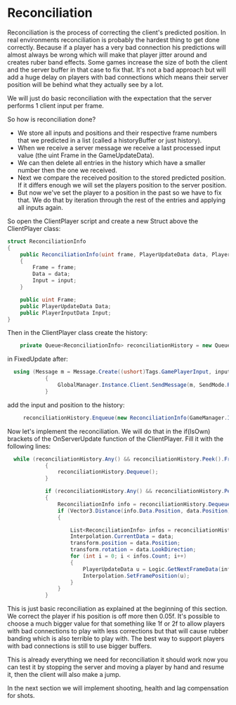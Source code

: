# Reconciliation

Reconciliation is the process of correcting the client's predicted position. In real environments reconciliation is probably the hardest thing to get done correctly. Because if a player has a very bad connection his predictions will almost always be wrong which will make that player jitter around and creates ruber band effects. Some games increase the size of both the client and the server buffer in that case to fix that. It's not a bad approach but will add a huge delay on players with bad connections which means their server position will be behind what they actually see by a lot.

We will just do basic reconciliation with the expectation that the server performs 1 client input per frame.

So how is reconciliation done?
- We store all inputs and positions and their respective frame numbers that we predicted in a list (called a historyBuffer or just history).
- When we receive a server message we receive a last processed input value (the uint Frame in the GameUpdateData).
- We can then delete all entries in the history which have a smaller number then the one we received.
- Next we compare the received position to the stored predicted position. If it differs enough we will set the players position to the server position.
- But now we've set the player to a position in the past so we have to fix that. We do that by iteration through the rest of the entries and applying all inputs again.

So open the ClientPlayer script and create a new Struct above the ClientPlayer class:
```csharp
struct ReconciliationInfo
{
    public ReconciliationInfo(uint frame, PlayerUpdateData data, PlayerInputData input)
    {
        Frame = frame;
        Data = data;
        Input = input;
    }

    public uint Frame;
    public PlayerUpdateData Data;
    public PlayerInputData Input;
}
```

Then in the ClientPlayer class create the history:
```csharp
    private Queue<ReconciliationInfo> reconciliationHistory = new Queue<ReconciliationInfo>();
```

in FixedUpdate after:
```csharp
  using (Message m = Message.Create((ushort)Tags.GamePlayerInput, inputData))
            {
                GlobalManager.Instance.Client.SendMessage(m, SendMode.Reliable);
            }
```
add the input and position to the history:
```csharp
     reconciliationHistory.Enqueue(new ReconciliationInfo(GameManager.Instance.ClientTick,updateData, inputData));
```

Now let's implement the reconciliation. We will do that in the if(IsOwn) brackets of the OnServerUpdate function of the ClientPlayer. Fill it with the following lines:
```csharp
  while (reconciliationHistory.Any() && reconciliationHistory.Peek().Frame < GameManager.Instance.LastRecievedServerTick)
            {
                reconciliationHistory.Dequeue();
            }

            if (reconciliationHistory.Any() && reconciliationHistory.Peek().Frame == GameManager.Instance.LastRecievedServerTick)
            {
                ReconciliationInfo info = reconciliationHistory.Dequeue();
                if (Vector3.Distance(info.Data.Position, data.Position) > 0.05f)
                {

                    List<ReconciliationInfo> infos = reconciliationHistory.ToList();
                    Interpolation.CurrentData = data;
                    transform.position = data.Position;
                    transform.rotation = data.LookDirection;
                    for (int i = 0; i < infos.Count; i++)
                    {
                        PlayerUpdateData u = Logic.GetNextFrameData(infos[i].Input, Interpolation.CurrentData);
                        Interpolation.SetFramePosition(u);
                    }
                }
            }
```

This is just basic reconciliation as explained at the beginning of this section. We correct the player if his position is off more then 0.05f. It's possible to choose a much bigger value for that something like 1f or 2f to allow players with bad connections to play with less corrections but that will cause rubber banding which is also terrible to play with. The best way to support players with bad connections is still to use bigger buffers.

This is already everything we need for reconciliation it should work now you can test it by stopping the server and moving a player by hand and resume it, then the client will also make a jump.

In the next section we will implement shooting, health and lag compensation for shots.